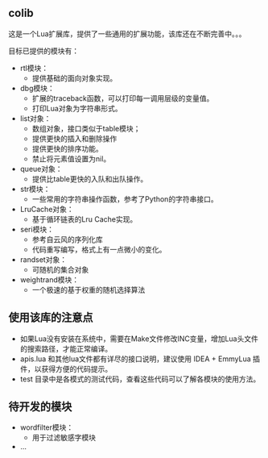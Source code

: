 ## colib

这是一个Lua扩展库，提供了一些通用的扩展功能，该库还在不断完善中。。。

目标已提供的模块有：

- rtl模块：
	- 提供基础的面向对象实现。
- dbg模块：
	- 扩展的traceback函数，可以打印每一调用层级的变量值。
	- 打印Lua对象为字符串形式。
- list对象：
	- 数组对象，接口类似于table模块；
	- 提供更快的插入和删除操作
	- 提供更快的排序功能。
	- 禁止将元素值设置为nil。
- queue对象：
	- 提供比table更快的入队和出队操作。
- str模块：
	- 一些常用的字符串操作函数，参考了Python的字符串接口。
- LruCache对象：
	- 基于循环链表的Lru Cache实现。
- seri模块：
	- 参考自云风的序列化库
	- 代码重写编写，格式上有一点微小的变化。
- randset对象：
	- 可随机的集合对象
- weightrand模块：
	- 一个极速的基于权重的随机选择算法

## 使用该库的注意点

- 如果Lua没有安装在系统中，需要在Make文件修改INC变量，增加Lua头文件的搜索路径，才能正常编译。
- apis.lua 和其他lua文件都有详尽的接口说明，建议使用 IDEA + EmmyLua 插件，以获得方便的代码提示。
- test 目录中是各模式的测试代码，查看这些代码可以了解各模块的使用方法。

## 待开发的模块

- wordfilter模块：
	- 用于过滤敏感字模块
- ...